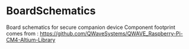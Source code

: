 # BoardSchematics
Board schematics for secure companion device
Component footprint comes from : https://github.com/QWaveSystems/QWAVE_Raspberry-Pi-CM4-Altium-Library
